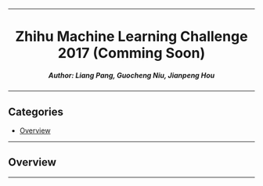 ****

#	<center>Zhihu Machine Learning Challenge 2017 (Comming Soon)</center>
##### <center>Author: Liang Pang, Guocheng Niu, Jianpeng Hou</center>

****

##	Categories
*	[Overview](#overview)

****

##	<a name="overview">Overview</a>
****


